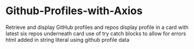 # Github-Profiles-with-Axios
Retrieve and display GitHub profiles and repos
display profile in a card with latest six repos underneath card
use of try catch blocks to allow for errors
html added in string literal using github profile data  


